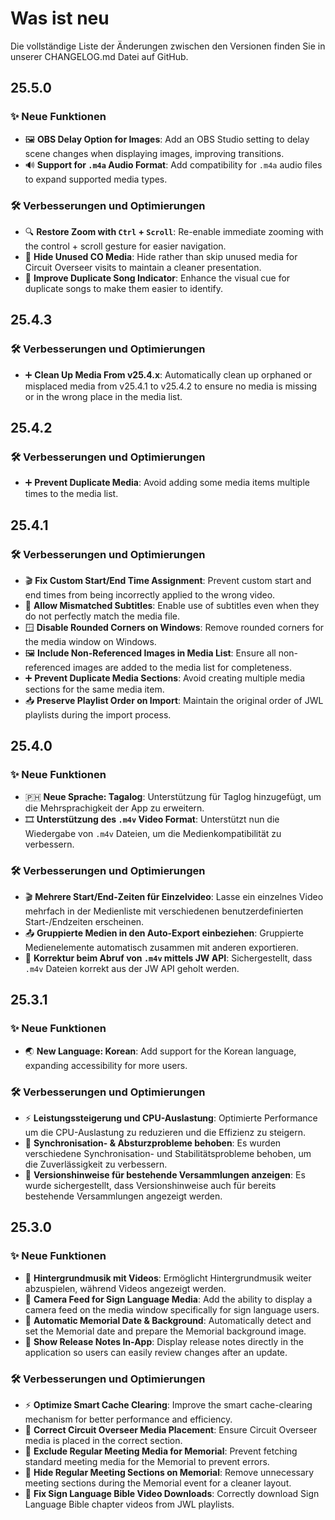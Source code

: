 <!-- markdownlint-disable no-duplicate-heading -->

# Was ist neu

Die vollständige Liste der Änderungen zwischen den Versionen finden Sie in unserer CHANGELOG.md Datei auf GitHub.

## 25.5.0

### ✨ Neue Funktionen

- 🖼️ **OBS Delay Option for Images**: Add an OBS Studio setting to delay scene changes when displaying images, improving transitions.
- 🔊 **Support for `.m4a` Audio Format**: Add compatibility for `.m4a` audio files to expand supported media types.

### 🛠️ Verbesserungen und Optimierungen

- 🔍 **Restore Zoom with `Ctrl` + `Scroll`**: Re-enable immediate zooming with the control + scroll gesture for easier navigation.
- 👤 **Hide Unused CO Media**: Hide rather than skip unused media for Circuit Overseer visits to maintain a cleaner presentation.
- 🎵 **Improve Duplicate Song Indicator**: Enhance the visual cue for duplicate songs to make them easier to identify.

## 25.4.3

### 🛠️ Verbesserungen und Optimierungen

- ➕ **Clean Up Media From v25.4.x**: Automatically clean up orphaned or misplaced media from v25.4.1 to v25.4.2 to ensure no media is missing or in the wrong place in the media list.

## 25.4.2

### 🛠️ Verbesserungen und Optimierungen

- ➕ **Prevent Duplicate Media**: Avoid adding some media items multiple times to the media list.

## 25.4.1

### 🛠️ Verbesserungen und Optimierungen

- 🎬 **Fix Custom Start/End Time Assignment**: Prevent custom start and end times from being incorrectly applied to the wrong video.
- 📝 **Allow Mismatched Subtitles**: Enable use of subtitles even when they do not perfectly match the media file.
- 🪟 **Disable Rounded Corners on Windows**: Remove rounded corners for the media window on Windows.
- 🖼 **Include Non-Referenced Images in Media List**: Ensure all non-referenced images are added to the media list for completeness.
- ➕ **Prevent Duplicate Media Sections**: Avoid creating multiple media sections for the same media item.
- 📥 **Preserve Playlist Order on Import**: Maintain the original order of JWL playlists during the import process.

## 25.4.0

### ✨ Neue Funktionen

- 🇵🇭 **Neue Sprache: Tagalog**: Unterstützung für Taglog hinzugefügt, um die Mehrsprachigkeit der App zu erweitern.
- 🎞️ **Unterstützung des `.m4v` Video Format**: Unterstützt nun die Wiedergabe von `.m4v` Dateien, um die Medienkompatibilität zu verbessern.

### 🛠️ Verbesserungen und Optimierungen

- 🎬 **Mehrere Start/End-Zeiten für Einzelvideo**: Lasse ein einzelnes Video mehrfach in der Medienliste mit verschiedenen benutzerdefinierten Start-/Endzeiten erscheinen.
- 📤 **Gruppierte Medien in den Auto-Export einbeziehen**: Gruppierte Medienelemente automatisch zusammen mit anderen exportieren.
- 📡 **Korrektur beim Abruf von `.m4v` mittels JW API**: Sichergestellt, dass `.m4v` Dateien korrekt aus der JW API geholt werden.

## 25.3.1

### ✨ Neue Funktionen

- 🌏 **New Language: Korean**: Add support for the Korean language, expanding accessibility for more users.

### 🛠️ Verbesserungen und Optimierungen

- ⚡ **Leistungssteigerung und CPU-Auslastung**: Optimierte Performance um die CPU-Auslastung zu reduzieren und die Effizienz zu steigern.
- 🔄 **Synchronisation- & Absturzprobleme behoben**: Es wurden verschiedene Synchronisation- und Stabilitätsprobleme behoben, um die Zuverlässigkeit zu verbessern.
- 📜 **Versionshinweise für bestehende Versammlungen anzeigen**: Es wurde sichergestellt, dass Versionshinweise auch für bereits bestehende Versammlungen angezeigt werden.

## 25.3.0

### ✨ Neue Funktionen

- 🎵 **Hintergrundmusik mit Videos**: Ermöglicht Hintergrundmusik weiter abzuspielen, während Videos angezeigt werden.
- 🎥 **Camera Feed for Sign Language Media**: Add the ability to display a camera feed on the media window specifically for sign language users.
- 📅 **Automatic Memorial Date & Background**: Automatically detect and set the Memorial date and prepare the Memorial background image.
- 📜 **Show Release Notes In-App**: Display release notes directly in the application so users can easily review changes after an update.

### 🛠️ Verbesserungen und Optimierungen

- ⚡ **Optimize Smart Cache Clearing**: Improve the smart cache-clearing mechanism for better performance and efficiency.
- 📂 **Correct Circuit Overseer Media Placement**: Ensure Circuit Overseer media is placed in the correct section.
- 📅 **Exclude Regular Meeting Media for Memorial**: Prevent fetching standard meeting media for the Memorial to prevent errors.
- 📅 **Hide Regular Meeting Sections on Memorial**: Remove unnecessary meeting sections during the Memorial event for a cleaner layout.
- 📖 **Fix Sign Language Bible Video Downloads**: Correctly download Sign Language Bible chapter videos from JWL playlists.
